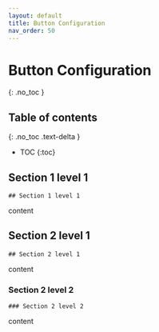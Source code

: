 ```yaml
---
layout: default
title: Button Configuration
nav_order: 50
---
```


# Button Configuration
{: .no_toc }

## Table of contents
{: .no_toc .text-delta }
- TOC
{:toc}

## Section 1 level 1
`## Section 1 level 1`

content

## Section 2 level 1
`## Section 2 level 1`

content

### Section 2 level 2
`### Section 2 level 2`

content

